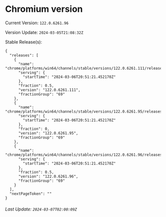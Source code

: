 # Chromium version

Current Version: `122.0.6261.96`

Version Update: `2024-03-05T21:08:32Z`

Stable Release(s):
```
{
  "releases": [
    {
      "name": "chrome/platforms/win64/channels/stable/versions/122.0.6261.111/releases/1709758281",
      "serving": {
        "startTime": "2024-03-06T20:51:21.452170Z"
      },
      "fraction": 0.5,
      "version": "122.0.6261.111",
      "fractionGroup": "69"
    },
    {
      "name": "chrome/platforms/win64/channels/stable/versions/122.0.6261.95/releases/1709758281",
      "serving": {
        "startTime": "2024-03-06T20:51:21.452170Z"
      },
      "fraction": 0,
      "version": "122.0.6261.95",
      "fractionGroup": "69"
    },
    {
      "name": "chrome/platforms/win64/channels/stable/versions/122.0.6261.96/releases/1709758281",
      "serving": {
        "startTime": "2024-03-06T20:51:21.452170Z"
      },
      "fraction": 0.5,
      "version": "122.0.6261.96",
      "fractionGroup": "69"
    }
  ],
  "nextPageToken": ""
}
```

###### Last Update: `2024-03-07T02:00:09Z`
        